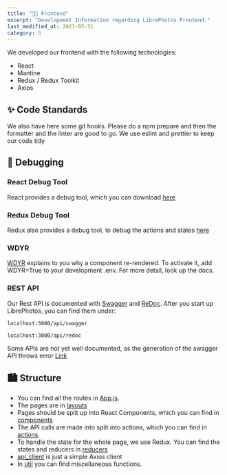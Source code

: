 ```yaml
---
title: "👨‍💻 Frontend"
excerpt: "Development Information regarding LibrePhotos Frontend."
last_modified_at: 2021-05-31
category: 5
---
```


We developed our frontend with the following technologies:

- React
- Mantine
- Redux / Redux Toolkit
- Axios

## ✨ Code Standards

We also have here some git hooks. Please do a npm prepare and then the formatter and the linter are good to go. We use eslint and prettier to keep our code tidy

## 🐛 Debugging

### React Debug Tool

React provides a debug tool, which you can download [here](https://chrome.google.com/webstore/detail/react-developer-tools/fmkadmapgofadopljbjfkapdkoienihi?hl=de)

### Redux Debug Tool

Redux also provides a debug tool, to debug the actions and states [here](https://chrome.google.com/webstore/detail/redux-devtools/lmhkpmbekcpmknklioeibfkpmmfibljd?hl=de)

### WDYR

[WDYR](https://github.com/welldone-software/why-did-you-render) explains to you why a component re-rendered. To activate it, add WDYR=True to your development .env. For more detail, look up the docs.

### REST API

Our Rest API is documented with [Swagger](https://swagger.io/) and [ReDoc](https://redocly.github.io/redoc/). After you
start up LibrePhotos, you can find them under:

```
localhost:3000/api/swagger
```

```
localhost:3000/api/redoc
```

Some APIs are not yet well documented, as the generation of the swagger API throws error [Link](https://github.com/LibrePhotos/librephotos/issues/485)

## 🏙️ Structure

- You can find all the routes in [App.js](https://github.com/LibrePhotos/librephotos-frontend/blob/dev/src/App.js).
- The pages are in [layouts](https://github.com/LibrePhotos/librephotos-frontend/tree/dev/src/layouts)
- Pages should be split up into React Components, which you can find in
  [components](https://github.com/LibrePhotos/librephotos-frontend/tree/dev/src/components)
- The API calls are made into split into actions, which you can find in
  [actions](https://github.com/LibrePhotos/librephotos-frontend/tree/dev/src/actions)
- To handle the state for the whole page, we use Redux. You can find the states and reducers in
  [reducers](https://github.com/LibrePhotos/librephotos-frontend/tree/dev/src/reducers)
- [api_client](https://github.com/LibrePhotos/librephotos-frontend/tree/dev/src/api_client) is just a simple Axios
  client
- In [util](https://github.com/LibrePhotos/librephotos-frontend/tree/dev/src/util) you can find miscellaneous functions.
